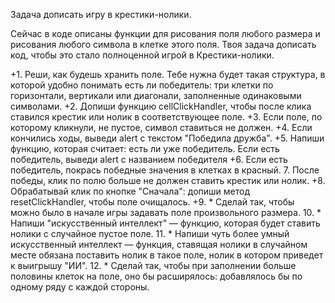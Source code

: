 Задача дописать игру в крестики-нолики.

Сейчас в коде описаны функции для рисования поля любого размера и рисования любого символа в клетке этого поля.
Твоя задача дописать код, чтобы это стало полноценной игрой в Крестики-нолики.

+1. Реши, как будешь хранить поле. Тебе нужна будет такая структура, в которой удобно понимать есть ли победитель: три клетки по горизонтали, вертикали или диагонали, заполненные одинаковыми символами.
+2. Допиши функцию cellClickHandler, чтобы после клика ставился крестик или нолик в соответствующее поле.
+3. Если поле, по которому кликнули, не пустое, символ ставиться не должен.
+4. Если кончились ходы, выведи alert с текстом "Победила дружба".
+5. Напиши функцию, которая считает: есть ли уже победитель. Если есть победитель, выведи alert с названием победителя
+6. Если есть победитель, покрась победные значения в клетках в красный.
7. После победы, клик по полю больше не должен ставить крестик или нолик.
+8. Обрабатывай клик по кнопке "Сначала": допиши метод resetClickHandler, чтобы поле очищалось.
+9. \* Сделай так, чтобы можно было в начале игры задавать поле произвольного размера.
10. \* Напиши "искусственный интеллект" — функцию, которая будет ставить нолики с случайное пустое поле.
11. \* Напиши чуть более умный искусственный интеллект — функция, ставящая нолики в случайном месте обязана поставить нолик в такое поле, нолик в котором приведет к выигрышу "ИИ".
12. \* Сделай так, чтобы при заполнении больше половины клеток на поле, оно бы расширялось: добавлялось бы по одному ряду с каждой стороны.
